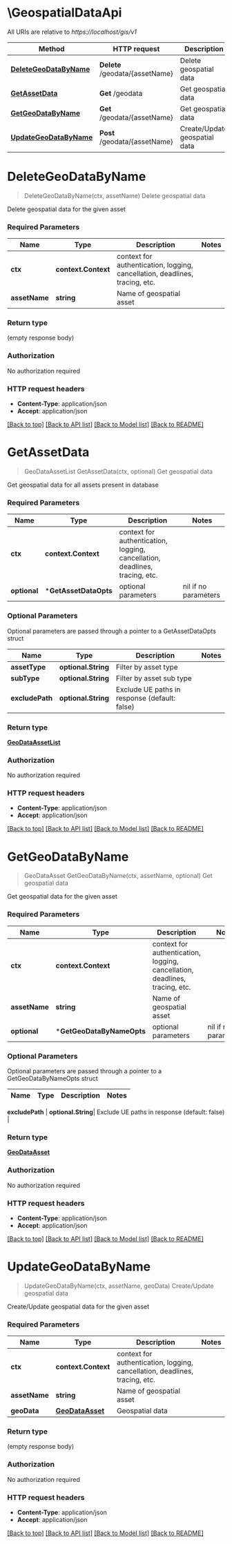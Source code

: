 # \GeospatialDataApi

All URIs are relative to *https://localhost/gis/v1*

Method | HTTP request | Description
------------- | ------------- | -------------
[**DeleteGeoDataByName**](GeospatialDataApi.md#DeleteGeoDataByName) | **Delete** /geodata/{assetName} | Delete geospatial data
[**GetAssetData**](GeospatialDataApi.md#GetAssetData) | **Get** /geodata | Get geospatial data
[**GetGeoDataByName**](GeospatialDataApi.md#GetGeoDataByName) | **Get** /geodata/{assetName} | Get geospatial data
[**UpdateGeoDataByName**](GeospatialDataApi.md#UpdateGeoDataByName) | **Post** /geodata/{assetName} | Create/Update geospatial data


# **DeleteGeoDataByName**
> DeleteGeoDataByName(ctx, assetName)
Delete geospatial data

Delete geospatial data for the given asset

### Required Parameters

Name | Type | Description  | Notes
------------- | ------------- | ------------- | -------------
 **ctx** | **context.Context** | context for authentication, logging, cancellation, deadlines, tracing, etc.
  **assetName** | **string**| Name of geospatial asset | 

### Return type

 (empty response body)

### Authorization

No authorization required

### HTTP request headers

 - **Content-Type**: application/json
 - **Accept**: application/json

[[Back to top]](#) [[Back to API list]](../README.md#documentation-for-api-endpoints) [[Back to Model list]](../README.md#documentation-for-models) [[Back to README]](../README.md)

# **GetAssetData**
> GeoDataAssetList GetAssetData(ctx, optional)
Get geospatial data

Get geospatial data for all assets present in database

### Required Parameters

Name | Type | Description  | Notes
------------- | ------------- | ------------- | -------------
 **ctx** | **context.Context** | context for authentication, logging, cancellation, deadlines, tracing, etc.
 **optional** | ***GetAssetDataOpts** | optional parameters | nil if no parameters

### Optional Parameters
Optional parameters are passed through a pointer to a GetAssetDataOpts struct

Name | Type | Description  | Notes
------------- | ------------- | ------------- | -------------
 **assetType** | **optional.String**| Filter by asset type | 
 **subType** | **optional.String**| Filter by asset sub type | 
 **excludePath** | **optional.String**| Exclude UE paths in response (default: false) | 

### Return type

[**GeoDataAssetList**](GeoDataAssetList.md)

### Authorization

No authorization required

### HTTP request headers

 - **Content-Type**: application/json
 - **Accept**: application/json

[[Back to top]](#) [[Back to API list]](../README.md#documentation-for-api-endpoints) [[Back to Model list]](../README.md#documentation-for-models) [[Back to README]](../README.md)

# **GetGeoDataByName**
> GeoDataAsset GetGeoDataByName(ctx, assetName, optional)
Get geospatial data

Get geospatial data for the given asset

### Required Parameters

Name | Type | Description  | Notes
------------- | ------------- | ------------- | -------------
 **ctx** | **context.Context** | context for authentication, logging, cancellation, deadlines, tracing, etc.
  **assetName** | **string**| Name of geospatial asset | 
 **optional** | ***GetGeoDataByNameOpts** | optional parameters | nil if no parameters

### Optional Parameters
Optional parameters are passed through a pointer to a GetGeoDataByNameOpts struct

Name | Type | Description  | Notes
------------- | ------------- | ------------- | -------------

 **excludePath** | **optional.String**| Exclude UE paths in response (default: false) | 

### Return type

[**GeoDataAsset**](GeoDataAsset.md)

### Authorization

No authorization required

### HTTP request headers

 - **Content-Type**: application/json
 - **Accept**: application/json

[[Back to top]](#) [[Back to API list]](../README.md#documentation-for-api-endpoints) [[Back to Model list]](../README.md#documentation-for-models) [[Back to README]](../README.md)

# **UpdateGeoDataByName**
> UpdateGeoDataByName(ctx, assetName, geoData)
Create/Update geospatial data

Create/Update geospatial data for the given asset

### Required Parameters

Name | Type | Description  | Notes
------------- | ------------- | ------------- | -------------
 **ctx** | **context.Context** | context for authentication, logging, cancellation, deadlines, tracing, etc.
  **assetName** | **string**| Name of geospatial asset | 
  **geoData** | [**GeoDataAsset**](GeoDataAsset.md)| Geospatial data | 

### Return type

 (empty response body)

### Authorization

No authorization required

### HTTP request headers

 - **Content-Type**: application/json
 - **Accept**: application/json

[[Back to top]](#) [[Back to API list]](../README.md#documentation-for-api-endpoints) [[Back to Model list]](../README.md#documentation-for-models) [[Back to README]](../README.md)

